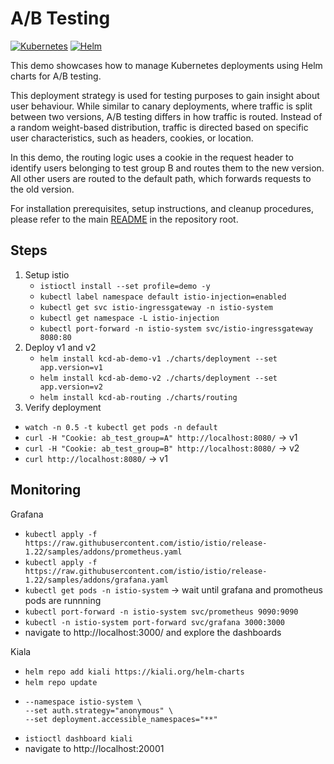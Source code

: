 # A/B Testing
[![Kubernetes](https://img.shields.io/badge/Kubernetes-326CE5?logo=kubernetes&logoColor=fff)](#)
[![Helm](https://img.shields.io/badge/Helm-0F1689?logo=helm&logoColor=fff)](#)

This demo showcases how to manage Kubernetes deployments using Helm charts for A/B testing.

This deployment strategy is used for testing purposes to gain insight about user behaviour. 
While similar to canary deployments, where traffic is split between two versions, A/B testing differs in how traffic is routed. 
Instead of a random weight-based distribution, traffic is directed based on specific user characteristics, such as headers, cookies, or location.

In this demo, the routing logic uses a cookie in the request header to identify users belonging to test group B and routes them to the new version. 
All other users are routed to the default path, which forwards requests to the old version.

For installation prerequisites, setup instructions, and cleanup procedures, please refer to the main [README](./../README.md) in the repository root.


## Steps
1. Setup istio
   - `istioctl install --set profile=demo -y`
   - `kubectl label namespace default istio-injection=enabled`
   - `kubectl get svc istio-ingressgateway -n istio-system`
   - `kubectl get namespace -L istio-injection`
   - `kubectl port-forward -n istio-system svc/istio-ingressgateway 8080:80`
2. Deploy v1 and v2
   - `helm install kcd-ab-demo-v1 ./charts/deployment --set app.version=v1`
   - `helm install kcd-ab-demo-v2 ./charts/deployment --set app.version=v2`
   - `helm install kcd-ab-routing ./charts/routing`
3. Verify deployment
- `watch -n 0.5 -t kubectl get pods -n default`
- `curl -H "Cookie: ab_test_group=A" http://localhost:8080/` -> v1
- `curl -H "Cookie: ab_test_group=B" http://localhost:8080/` -> v2
- `curl http://localhost:8080/` -> v1

## Monitoring
Grafana
- `kubectl apply -f https://raw.githubusercontent.com/istio/istio/release-1.22/samples/addons/prometheus.yaml`
- `kubectl apply -f https://raw.githubusercontent.com/istio/istio/release-1.22/samples/addons/grafana.yaml`
- `kubectl get pods -n istio-system` -> wait until grafana and promotheus pods are runnning
- `kubectl port-forward -n istio-system svc/prometheus 9090:9090`
- `kubectl -n istio-system port-forward svc/grafana 3000:3000`
- navigate to http://localhost:3000/ and explore the dashboards

Kiala
- `helm repo add kiali https://kiali.org/helm-charts`
- `helm repo update`
- ```helm install kiali-server kiali/kiali-server \
  --namespace istio-system \
  --set auth.strategy="anonymous" \
  --set deployment.accessible_namespaces="**"
  ```
- `istioctl dashboard kiali`
- navigate to http://localhost:20001


